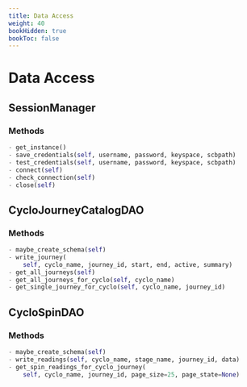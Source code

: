 ```yaml
---
title: Data Access
weight: 40
bookHidden: true
bookToc: false
---
```

# Data Access

## SessionManager

### Methods

```python
- get_instance()
- save_credentials(self, username, password, keyspace, scbpath)
- test_credentials(self, username, password, keyspace, scbpath)
- connect(self)
- check_connection(self)
- close(self)
```

## CycloJourneyCatalogDAO

### Methods
```python
- maybe_create_schema(self)
- write_journey(
    self, cyclo_name, journey_id, start, end, active, summary)
- get_all_journeys(self)
- get_all_journeys_for_cyclo(self, cyclo_name)
- get_single_journey_for_cyclo(self, cyclo_name, journey_id)
```
## CycloSpinDAO

### Methods
```python
- maybe_create_schema(self)
- write_readings(self, cyclo_name, stage_name, journey_id, data)
- get_spin_readings_for_cyclo_journey(
    self, cyclo_name, journey_id, page_size=25, page_state=None)
```